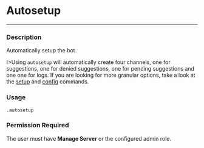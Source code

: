 # Autosetup
---
### Description
Automatically setup the bot.

!>Using `autosetup` will automatically create four channels, one for suggestions, one for denied suggestions, one for pending suggestions and one one for logs. If you are looking for more granular options, take a look at the [setup](/admin/setup.md) and [config](/admin/config.md) commands.

### Usage
```
.autosetup
```
### Permission Required
The user must have **Manage Server** or the configured admin role.
